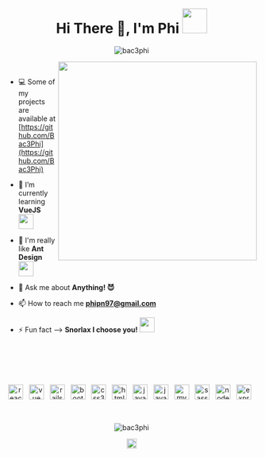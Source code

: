 <!--
**Bac3Phi/Bac3Phi** is a ✨ _special_ ✨ repository because its `README.md` (this file) appears on your GitHub profile.

Here are some ideas to get you started:

- 🔭 I’m currently working on ...
- 🌱 I’m currently learning ...
- 👯 I’m looking to collaborate on ...
- 🤔 I’m looking for help with ...
- 💬 Ask me about ...
- 📫 How to reach me: ...
- 😄 Pronouns: ...
- ⚡ Fun fact: ...
-->
<h1 align="center">Hi There 👋, I'm Phi <img src="https://www.serebii.net/pokemonsmile/pokemon/001.png" width="50"></h1>

<p align="center">
<img src="https://komarev.com/ghpvc/?username=bac3phi" alt="bac3phi" />
</p>

<img align='right' src="https://i.imgur.com/E5cpsDD.jpg" width="400">

<br>

- 💻 Some of my projects are available at [https://github.com/Bac3Phi](https://github.com/Bac3Phi)

- 🌱 I’m currently learning **VueJS** <img src="https://www.serebii.net/pokemonsmile/pokemon/123.png" width="30">

- 🐜 I'm really like **Ant Design** <img src="https://www.serebii.net/pokemonsmile/pokemon/010.png" width="30">

- 💬 Ask me about **Anything! 😈**

- 📫 How to reach me **phipn97@gmail.com**

- ⚡ Fun fact --> **Snorlax I choose you!** <img src="https://www.serebii.net/pokemonsmile/pokemon/143.png" width="30">



<br><br><br><br>
<p align="center">
<img src="https://devicons.github.io/devicon/devicon.git/icons/react/react-original-wordmark.svg" alt="react" width="30" height="30"/>&nbsp;&nbsp;
<img src="https://devicons.github.io/devicon/devicon.git/icons/vuejs/vuejs-original.svg" alt="vue" width="30" height="30"/>&nbsp;&nbsp;
<img src="https://devicons.github.io/devicon/devicon.git/icons/rails/rails-plain.svg" alt="rails" width="30" height="30"/>&nbsp;&nbsp;
<img src="https://devicons.github.io/devicon/devicon.git/icons/bootstrap/bootstrap-plain.svg" alt="bootstrap" width="30" height="30"/>&nbsp;&nbsp;
<img src="https://devicons.github.io/devicon/devicon.git/icons/css3/css3-original-wordmark.svg" alt="css3" width="30" height="30"/>&nbsp;&nbsp;
<img src="https://devicons.github.io/devicon/devicon.git/icons/html5/html5-original-wordmark.svg" alt="html5" width="30" height="30"/>&nbsp;&nbsp;
<img src="https://devicons.github.io/devicon/devicon.git/icons/java/java-original-wordmark.svg" alt="java" width="30" height="30"/>&nbsp;&nbsp;
<img src="https://devicons.github.io/devicon/devicon.git/icons/javascript/javascript-original.svg" alt="javascript" width="30" height="30"/>&nbsp;&nbsp;
<img src="https://devicons.github.io/devicon/devicon.git/icons/mysql/mysql-original-wordmark.svg" alt="mysql" width="30" height="30"/>&nbsp;&nbsp;
<img src="https://devicons.github.io/devicon/devicon.git/icons/sass/sass-original.svg" alt="sass" width="30" height="30"/>&nbsp;&nbsp;
<img src="https://devicons.github.io/devicon/devicon.git/icons/nodejs/nodejs-original-wordmark.svg" alt="nodejs" width="30" height="30"/>&nbsp;&nbsp;
<img src="https://devicons.github.io/devicon/devicon.git/icons/express/express-original-wordmark.svg" alt="express" width="30" height="30"/>&nbsp;&nbsp;
</p>

<br>

<p align="center">
<img src="https://github-readme-stats.vercel.app/api?username=bac3phi&show_icons=true" alt="bac3phi" />
</p>

<p align="center">
<a href="https://linkedin.com/in/phi-pham-123a0619b" target="blank">
<img align="center" src="https://cdn.jsdelivr.net/npm/simple-icons@3.0.1/icons/linkedin.svg" alt="bsashwin" height="20" width="20" />
</a>
</p>
